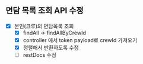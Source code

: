 ## 면담 목록 조회 API 수정

- [x] 본인(크루)의 면담목록 조회
  - [x] findAll -> findAllByCrewId
  - [x] controller 에서 token payload로 crewId 가져오기
  - [x] 정렬해서 반환하도록 수정
  - [ ] restDocs 수정